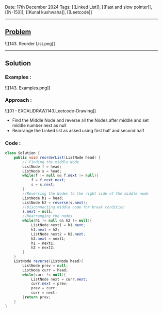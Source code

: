 
Date: 17th December 2024
Tags: [[Linked List]], [[Fast and slow pointer]], [[N-150]], [[Kunal kushwaha]], [[Leetcode]]

---
## [Problem](https://leetcode.com/problems/reorder-list/description/)

![[143. Reorder List.png]]

---
## Solution

### Examples :

![[143. Examples.png]]
### Approach :

![[01 - EXCALIDRAW/143.Leetcode-Drawing]]

- Find the Middle Node and reverse all the Nodes after middle and set middle number next as null
- Rearrange the Linked list as asked using first half and second half
### Code :

```java
class Solution {
    public void reorderList(ListNode head) {
	    // Finding the middle Node
        ListNode f = head;
        ListNode s = head;
        while(f != null && f.next != null){
            f = f.next.next;
            s = s.next;
        }
        //Reversing the Nodes to the right side of the middle node
        ListNode h1 = head;
        ListNode h2 = reverse(s.next);
        //Disconnecting middle node for break condition
        s.next = null;
        //Rearranging the nodes
        while(h1 != null && h2 != null){
            ListNode next1 = h1.next;
            h1.next = h2;
            ListNode next2 = h2.next;
            h2.next = next1;
            h1 = next1;
            h2 = next2;
        }
    }
    ListNode reverse(ListNode head){
        ListNode prev = null;
        ListNode curr = head;
        while(curr != null){
            ListNode next = curr.next;
            curr.next = prev;
            prev = curr;
            curr = next;
        }return prev;
    }
}
```





